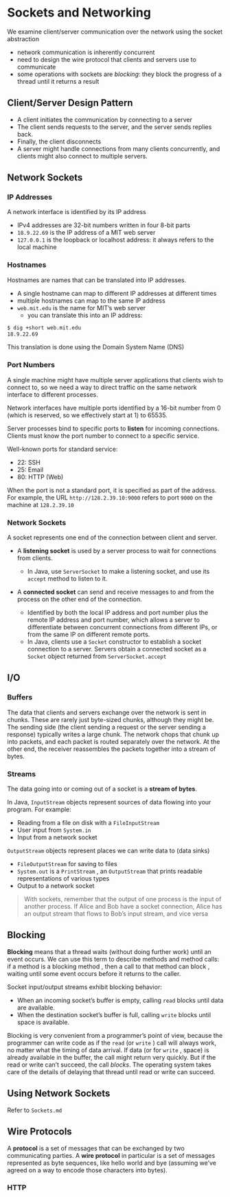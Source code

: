 # Sockets and Networking

We examine client/server communication over the network using the socket abstraction
- network communication is inherently concurrent
- need to design the wire protocol that clients and servers use to communicate
- some operations with sockets are *blocking*: they block the progress of a thread until it returns a result

## Client/Server Design Pattern

- A client initiates the communication by connecting to a server
- The client sends requests to the server, and the server sends replies back. 
- Finally, the client disconnects
- A server might handle connections from many clients concurrently, and clients might also connect to multiple servers.

## Network Sockets

### IP Addresses

A network interface is identified by its IP address
- IPv4 addresses are 32-bit numbers written in four 8-bit parts
- `18.9.22.69` is the IP address of a MIT web server
- `127.0.0.1` is the loopback or localhost address: it always refers to the local machine

### Hostnames

Hostnames are names that can be translated into IP addresses.
- A single hostname can map to different IP addresses at different times
- multiple hostnames can map to the same IP address
- `web.mit.edu` is the name for MIT’s web server
  - you can translate this into an IP address:
```bash
$ dig +short web.mit.edu
18.9.22.69
```
This translation is done using the Domain System Name (DNS)

### Port Numbers

A single machine might have multiple server applications that clients wish to connect to, so we need a way to direct traffic on the same network interface to different processes.

Network interfaces have multiple ports identified by a 16-bit number from 0 (which is reserved, so we effectively start at 1) to 65535.

Server processes bind to specific ports to **listen** for incoming connections. Clients must know the port number to connect to a specific service.

Well-known ports for standard service:
- 22: SSH
- 25: Email
- 80: HTTP (Web)

When the port is not a standard port, it is specified as part of the address. For example, the URL `http://128.2.39.10:9000` refers to port `9000` on the machine at `128.2.39.10`

### Network Sockets

A socket represents one end of the connection between client and server.

- A **listening socket** is used by a server process to wait for connections from clients.

  - In Java, use `ServerSocket` to make a listening socket, and use its `accept` method to listen to it.

- A **connected socket** can send and receive messages to and from the process on the other end of the connection.
  - Identified by both the local IP address and port number plus the remote IP address and port number, which allows a server to differentiate between concurrent connections from different IPs, or from the same IP on different remote ports.
  - In Java, clients use a `Socket` constructor to establish a socket connection to a server. Servers obtain a connected socket as a `Socket` object returned from `ServerSocket.accept`

## I/O

### Buffers

The data that clients and servers exchange over the network is sent in chunks. These are rarely just byte-sized chunks, although they might be. The sending side (the client sending a request or the server sending a response) typically writes a large chunk. The network chops that chunk up into packets, and each packet is routed separately over the network. At the other end, the receiver reassembles the packets together into a stream of bytes.

### Streams

The data going into or coming out of a socket is a **stream of bytes**.

In Java, `InputStream` objects represent sources of data flowing into your program. For example:

- Reading from a file on disk with a `File­Input­Stream`
- User input from `System.in`
- Input from a network socket

`OutputStream` objects represent places we can write data to (data sinks)

- `FileOutputStream` for saving to files
- `System.out` is a `PrintStream` , an `OutputStream` that prints readable representations of various types
- Output to a network socket

> With sockets, remember that the output of one process is the input of another process. If Alice and Bob have a socket connection, Alice has an output stream that flows to Bob’s input stream, and vice versa

## Blocking

**Blocking** means that a thread waits (without doing further work) until an event occurs. We can use this term to describe methods and method calls: if a method is a blocking method , then a call to that method can block , waiting until some event occurs before it returns to the caller.

Socket input/output streams exhibit blocking behavior:
- When an incoming socket’s buffer is empty, calling `read` blocks until data are available.
- When the destination socket’s buffer is full, calling `write` blocks until space is available.

Blocking is very convenient from a programmer’s point of view, because the programmer can write code as if the `read` (or `write` ) call will always work, no matter what the timing of data arrival. If data (or for `write` , space) is already available in the buffer, the call might return very quickly. But if the read or write can’t succeed, the call *blocks*. The operating system takes care of the details of delaying that thread until read or write can succeed.

## Using Network Sockets

Refer to `Sockets.md`

## Wire Protocols

A **protocol** is a set of messages that can be exchanged by two communicating parties. A **wire protocol** in particular is a set of messages represented as byte sequences, like hello world and bye (assuming we’ve agreed on a way to encode those characters into bytes).


### HTTP


